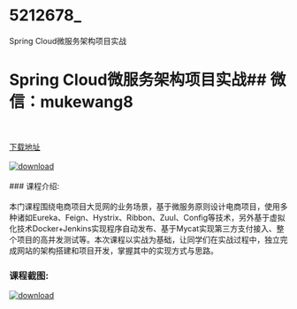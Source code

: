 # 5212678_
Spring Cloud微服务架构项目实战
# Spring Cloud微服务架构项目实战## 微信：mukewang8
<br/></br>[下载地址](http://www.36tz.cn/article/5212678 "下载地址")
<br/></br>[![download](http://36tz.cn/muke_img/2020_05_2-300x258.png "下载地址")](http://www.36tz.cn/article/5212678 "下载地址")
<br/></br>### 课程介绍:<br/></br>本门课程围绕电商项目大觅网的业务场景，基于微服务原则设计电商项目，使用多种诸如Eureka、Feign、Hystrix、Ribbon、Zuul、Config等技术，另外基于虚拟化技术Docker+Jenkins实现程序自动发布、基于Mycat实现第三方支付接入、整个项目的高并发测试等。本次课程以实战为基础，让同学们在实战过程中，独立完成网站的架构搭建和项目开发，掌握其中的实现方式与思路。

### 课程截图:
[![download](http://36tz.cn/muke_img/2020_05_1-1.png "下载地址")](http://www.36tz.cn/article/5212678 "下载地址")
